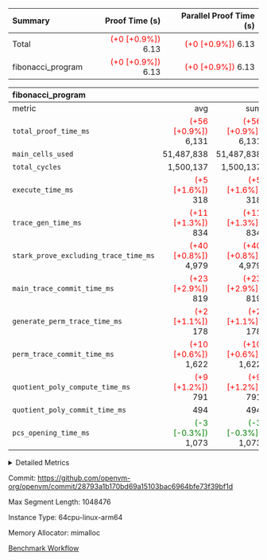 | Summary | Proof Time (s) | Parallel Proof Time (s) |
|:---|---:|---:|
| Total | <span style='color: red'>(+0 [+0.9%])</span> 6.13 | <span style='color: red'>(+0 [+0.9%])</span> 6.13 |
| fibonacci_program | <span style='color: red'>(+0 [+0.9%])</span> 6.13 | <span style='color: red'>(+0 [+0.9%])</span> 6.13 |


| fibonacci_program |||||
|:---|---:|---:|---:|---:|
|metric|avg|sum|max|min|
| `total_proof_time_ms ` | <span style='color: red'>(+56 [+0.9%])</span> 6,131 | <span style='color: red'>(+56 [+0.9%])</span> 6,131 | <span style='color: red'>(+56 [+0.9%])</span> 6,131 | <span style='color: red'>(+56 [+0.9%])</span> 6,131 |
| `main_cells_used     ` |  51,487,838 |  51,487,838 |  51,487,838 |  51,487,838 |
| `total_cycles        ` |  1,500,137 |  1,500,137 |  1,500,137 |  1,500,137 |
| `execute_time_ms     ` | <span style='color: red'>(+5 [+1.6%])</span> 318 | <span style='color: red'>(+5 [+1.6%])</span> 318 | <span style='color: red'>(+5 [+1.6%])</span> 318 | <span style='color: red'>(+5 [+1.6%])</span> 318 |
| `trace_gen_time_ms   ` | <span style='color: red'>(+11 [+1.3%])</span> 834 | <span style='color: red'>(+11 [+1.3%])</span> 834 | <span style='color: red'>(+11 [+1.3%])</span> 834 | <span style='color: red'>(+11 [+1.3%])</span> 834 |
| `stark_prove_excluding_trace_time_ms` | <span style='color: red'>(+40 [+0.8%])</span> 4,979 | <span style='color: red'>(+40 [+0.8%])</span> 4,979 | <span style='color: red'>(+40 [+0.8%])</span> 4,979 | <span style='color: red'>(+40 [+0.8%])</span> 4,979 |
| `main_trace_commit_time_ms` | <span style='color: red'>(+23 [+2.9%])</span> 819 | <span style='color: red'>(+23 [+2.9%])</span> 819 | <span style='color: red'>(+23 [+2.9%])</span> 819 | <span style='color: red'>(+23 [+2.9%])</span> 819 |
| `generate_perm_trace_time_ms` | <span style='color: red'>(+2 [+1.1%])</span> 178 | <span style='color: red'>(+2 [+1.1%])</span> 178 | <span style='color: red'>(+2 [+1.1%])</span> 178 | <span style='color: red'>(+2 [+1.1%])</span> 178 |
| `perm_trace_commit_time_ms` | <span style='color: red'>(+10 [+0.6%])</span> 1,622 | <span style='color: red'>(+10 [+0.6%])</span> 1,622 | <span style='color: red'>(+10 [+0.6%])</span> 1,622 | <span style='color: red'>(+10 [+0.6%])</span> 1,622 |
| `quotient_poly_compute_time_ms` | <span style='color: red'>(+9 [+1.2%])</span> 791 | <span style='color: red'>(+9 [+1.2%])</span> 791 | <span style='color: red'>(+9 [+1.2%])</span> 791 | <span style='color: red'>(+9 [+1.2%])</span> 791 |
| `quotient_poly_commit_time_ms` |  494 |  494 |  494 |  494 |
| `pcs_opening_time_ms ` | <span style='color: green'>(-3 [-0.3%])</span> 1,073 | <span style='color: green'>(-3 [-0.3%])</span> 1,073 | <span style='color: green'>(-3 [-0.3%])</span> 1,073 | <span style='color: green'>(-3 [-0.3%])</span> 1,073 |



<details>
<summary>Detailed Metrics</summary>

| group | num_segments | keygen_time_ms | commit_exe_time_ms |
| --- | --- | --- | --- |
| fibonacci_program | 1 | 372 | 6 | 

| group | air_name | quotient_deg | interactions | constraints |
| --- | --- | --- | --- | --- |
| fibonacci_program | AccessAdapterAir<16> | 2 | 5 | 14 | 
| fibonacci_program | AccessAdapterAir<2> | 2 | 5 | 14 | 
| fibonacci_program | AccessAdapterAir<32> | 2 | 5 | 14 | 
| fibonacci_program | AccessAdapterAir<4> | 2 | 5 | 14 | 
| fibonacci_program | AccessAdapterAir<64> | 2 | 5 | 14 | 
| fibonacci_program | AccessAdapterAir<8> | 2 | 5 | 14 | 
| fibonacci_program | BitwiseOperationLookupAir<8> | 2 | 2 | 4 | 
| fibonacci_program | MemoryMerkleAir<8> | 2 | 4 | 40 | 
| fibonacci_program | PersistentBoundaryAir<8> | 2 | 3 | 6 | 
| fibonacci_program | PhantomAir | 2 | 3 | 5 | 
| fibonacci_program | Poseidon2PeripheryAir<BabyBearParameters>, 1> | 2 | 1 | 286 | 
| fibonacci_program | ProgramAir | 1 | 1 | 4 | 
| fibonacci_program | RangeTupleCheckerAir<2> | 1 | 1 | 4 | 
| fibonacci_program | VariableRangeCheckerAir | 1 | 1 | 4 | 
| fibonacci_program | VmAirWrapper<Rv32BaseAluAdapterAir, BaseAluCoreAir<4, 8> | 2 | 19 | 43 | 
| fibonacci_program | VmAirWrapper<Rv32BaseAluAdapterAir, LessThanCoreAir<4, 8> | 2 | 17 | 39 | 
| fibonacci_program | VmAirWrapper<Rv32BaseAluAdapterAir, ShiftCoreAir<4, 8> | 2 | 23 | 90 | 
| fibonacci_program | VmAirWrapper<Rv32BranchAdapterAir, BranchEqualCoreAir<4> | 2 | 11 | 25 | 
| fibonacci_program | VmAirWrapper<Rv32BranchAdapterAir, BranchLessThanCoreAir<4, 8> | 2 | 13 | 41 | 
| fibonacci_program | VmAirWrapper<Rv32CondRdWriteAdapterAir, Rv32JalLuiCoreAir> | 2 | 10 | 22 | 
| fibonacci_program | VmAirWrapper<Rv32HintStoreAdapterAir, Rv32HintStoreCoreAir> | 2 | 15 | 17 | 
| fibonacci_program | VmAirWrapper<Rv32JalrAdapterAir, Rv32JalrCoreAir> | 2 | 16 | 20 | 
| fibonacci_program | VmAirWrapper<Rv32LoadStoreAdapterAir, LoadSignExtendCoreAir<4, 8> | 2 | 18 | 33 | 
| fibonacci_program | VmAirWrapper<Rv32LoadStoreAdapterAir, LoadStoreCoreAir<4> | 2 | 17 | 38 | 
| fibonacci_program | VmAirWrapper<Rv32MultAdapterAir, DivRemCoreAir<4, 8> | 2 | 25 | 88 | 
| fibonacci_program | VmAirWrapper<Rv32MultAdapterAir, MulHCoreAir<4, 8> | 2 | 24 | 38 | 
| fibonacci_program | VmAirWrapper<Rv32MultAdapterAir, MultiplicationCoreAir<4, 8> | 2 | 19 | 26 | 
| fibonacci_program | VmAirWrapper<Rv32RdWriteAdapterAir, Rv32AuipcCoreAir> | 2 | 11 | 15 | 
| fibonacci_program | VmConnectorAir | 2 | 3 | 9 | 

| group | air_name | segment | rows | prep_cols | perm_cols | main_cols | cells |
| --- | --- | --- | --- | --- | --- | --- | --- |
| fibonacci_program | AccessAdapterAir<8> | 0 | 64 |  | 24 | 17 | 2,624 | 
| fibonacci_program | BitwiseOperationLookupAir<8> | 0 | 65,536 | 3 | 8 | 2 | 655,360 | 
| fibonacci_program | MemoryMerkleAir<8> | 0 | 256 |  | 20 | 32 | 13,312 | 
| fibonacci_program | PersistentBoundaryAir<8> | 0 | 64 |  | 12 | 20 | 2,048 | 
| fibonacci_program | PhantomAir | 0 | 2 |  | 12 | 6 | 36 | 
| fibonacci_program | Poseidon2PeripheryAir<BabyBearParameters>, 1> | 0 | 256 |  | 8 | 300 | 78,848 | 
| fibonacci_program | ProgramAir | 0 | 4,096 |  | 8 | 10 | 73,728 | 
| fibonacci_program | RangeTupleCheckerAir<2> | 0 | 524,288 | 2 | 8 | 1 | 4,718,592 | 
| fibonacci_program | VariableRangeCheckerAir | 0 | 262,144 | 2 | 8 | 1 | 2,359,296 | 
| fibonacci_program | VmAirWrapper<Rv32BaseAluAdapterAir, BaseAluCoreAir<4, 8> | 0 | 1,048,576 |  | 80 | 36 | 121,634,816 | 
| fibonacci_program | VmAirWrapper<Rv32BaseAluAdapterAir, LessThanCoreAir<4, 8> | 0 | 524,288 |  | 40 | 37 | 40,370,176 | 
| fibonacci_program | VmAirWrapper<Rv32BaseAluAdapterAir, ShiftCoreAir<4, 8> | 0 | 2 |  | 52 | 53 | 210 | 
| fibonacci_program | VmAirWrapper<Rv32BranchAdapterAir, BranchEqualCoreAir<4> | 0 | 262,144 |  | 48 | 26 | 19,398,656 | 
| fibonacci_program | VmAirWrapper<Rv32BranchAdapterAir, BranchLessThanCoreAir<4, 8> | 0 | 8 |  | 56 | 32 | 704 | 
| fibonacci_program | VmAirWrapper<Rv32CondRdWriteAdapterAir, Rv32JalLuiCoreAir> | 0 | 131,072 |  | 44 | 18 | 8,126,464 | 
| fibonacci_program | VmAirWrapper<Rv32HintStoreAdapterAir, Rv32HintStoreCoreAir> | 0 | 4 |  | 36 | 26 | 248 | 
| fibonacci_program | VmAirWrapper<Rv32JalrAdapterAir, Rv32JalrCoreAir> | 0 | 16 |  | 36 | 28 | 1,024 | 
| fibonacci_program | VmAirWrapper<Rv32LoadStoreAdapterAir, LoadStoreCoreAir<4> | 0 | 32 |  | 72 | 40 | 3,584 | 
| fibonacci_program | VmAirWrapper<Rv32RdWriteAdapterAir, Rv32AuipcCoreAir> | 0 | 16 |  | 28 | 21 | 784 | 
| fibonacci_program | VmConnectorAir | 0 | 2 | 1 | 12 | 4 | 32 | 

| group | segment | trace_gen_time_ms | total_proof_time_ms | total_cycles | total_cells | stark_prove_excluding_trace_time_ms | quotient_poly_compute_time_ms | quotient_poly_commit_time_ms | perm_trace_commit_time_ms | pcs_opening_time_ms | main_trace_commit_time_ms | main_cells_used | generate_perm_trace_time_ms | execute_time_ms |
| --- | --- | --- | --- | --- | --- | --- | --- | --- | --- | --- | --- | --- | --- | --- |
| fibonacci_program | 0 | 834 | 6,131 | 1,500,137 | 197,440,542 | 4,979 | 791 | 494 | 1,622 | 1,073 | 819 | 51,487,838 | 178 | 318 | 

</details>


Commit: https://github.com/openvm-org/openvm/commit/28793a1b170bd69a15103bac6964bfe73f39bf1d

Max Segment Length: 1048476

Instance Type: 64cpu-linux-arm64

Memory Allocator: mimalloc

[Benchmark Workflow](https://github.com/openvm-org/openvm/actions/runs/12936863323)
